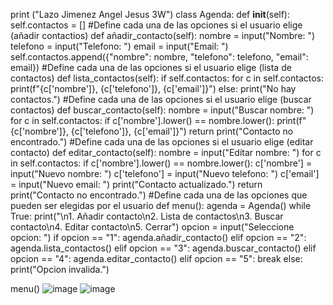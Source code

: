 print ("Lazo Jimenez Angel Jesus 3W")
class Agenda:
    def __init__(self):
        self.contactos = []
#Define cada una de las opciones si el usuario elige (añadir contactios)
    def añadir_contacto(self):
        nombre = input("Nombre: ")
        telefono = input("Telefono: ")
        email = input("Email: ")
        self.contactos.append({"nombre": nombre, "telefono": telefono, "email": email})
#Define cada una de las opciones si el usuario elige (lista de contactos)
    def lista_contactos(self):
        if self.contactos:
            for c in self.contactos:
                print(f"{c['nombre']}, {c['telefono']}, {c['email']}")
        else:
            print("No hay contactos.")
#Define cada una de las opciones si el usuario elige (buscar contactos)
    def buscar_contacto(self):
        nombre = input("Buscar nombre: ")
        for c in self.contactos:
            if c['nombre'].lower() == nombre.lower():
                print(f"{c['nombre']}, {c['telefono']}, {c['email']}")
                return
        print("Contacto no encontrado.")
#Define cada una de las opciones si el usuario elige (editar contacto)
    def editar_contacto(self):
        nombre = input("Editar nombre: ")
        for c in self.contactos:
            if c['nombre'].lower() == nombre.lower():
                c['nombre'] = input("Nuevo nombre: ")
                c['telefono'] = input("Nuevo telefono: ")
                c['email'] = input("Nuevo email: ")
                print("Contacto actualizado.")
                return
        print("Contacto no encontrado.")
#Define cada una de las opciones que pueden ser elegidas por el usuario 
def menu():
    agenda = Agenda()
    while True:
        print("\n1. Añadir contacto\n2. Lista de contactos\n3. Buscar contacto\n4. Editar contacto\n5. Cerrar")
        opcion = input("Seleccione opcion: ")
        if opcion == "1": agenda.añadir_contacto()
        elif opcion == "2": agenda.lista_contactos()
        elif opcion == "3": agenda.buscar_contacto()
        elif opcion == "4": agenda.editar_contacto()
        elif opcion == "5": break
        else: print("Opcion invalida.")

menu()
![image](https://github.com/user-attachments/assets/7646b673-6065-4966-867a-e4b2e1f6edf1)
![image](https://github.com/user-attachments/assets/899d3152-3a11-4094-aae6-f33e29c97926)
